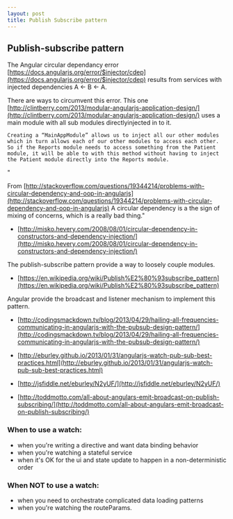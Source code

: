 ```yaml
---
layout: post
title: Publish Subscribe pattern
---
```


## Publish-subscribe pattern


The Angular circular dependancy error [https://docs.angularjs.org/error/$injector/cdep](https://docs.angularjs.org/error/$injector/cdep) results from services with injected dependencies A <- B <- A. 

There are ways to circumvent this error. This one [http://clintberry.com/2013/modular-angularjs-application-design/](http://clintberry.com/2013/modular-angularjs-application-design/) uses a main module with all sub modules directlyinjected in to it.

    Creating a “MainAppModule” allows us to inject all our other modules which in turn allows each of our other modules to access each other. So if the Reports module needs to access something from the Patient module, it will be able to with this method without having to inject the Patient module directly into the Reports module.



"

From [http://stackoverflow.com/questions/19344214/problems-with-circular-dependency-and-oop-in-angularjs](http://stackoverflow.com/questions/19344214/problems-with-circular-dependency-and-oop-in-angularjs) A circular dependency is a the sign of mixing of concerns, which is a really bad thing."

* [http://misko.hevery.com/2008/08/01/circular-dependency-in-constructors-and-dependency-injection/](http://misko.hevery.com/2008/08/01/circular-dependency-in-constructors-and-dependency-injection/)

The publish-subscribe pattern provide a way to loosely couple modules. 

* [https://en.wikipedia.org/wiki/Publish%E2%80%93subscribe_pattern](https://en.wikipedia.org/wiki/Publish%E2%80%93subscribe_pattern)

Angular provide the broadcast and listener mechanism to implement this pattern. 

* [http://codingsmackdown.tv/blog/2013/04/29/hailing-all-frequencies-communicating-in-angularjs-with-the-pubsub-design-pattern/](http://codingsmackdown.tv/blog/2013/04/29/hailing-all-frequencies-communicating-in-angularjs-with-the-pubsub-design-pattern/)

* [http://eburley.github.io/2013/01/31/angularjs-watch-pub-sub-best-practices.html](http://eburley.github.io/2013/01/31/angularjs-watch-pub-sub-best-practices.html)

* [http://jsfiddle.net/eburley/N2yUF/](http://jsfiddle.net/eburley/N2yUF/)

* [http://toddmotto.com/all-about-angulars-emit-broadcast-on-publish-subscribing/](http://toddmotto.com/all-about-angulars-emit-broadcast-on-publish-subscribing/)


### When to use a watch:

* when you're writing a directive and want data binding behavior
* when you're watching a stateful service
* when it's OK for the ui and state update to happen in a non-deterministic order

### When NOT to use a watch:

* when you need to orchestrate complicated data loading patterns
* when you're watching the routeParams.


